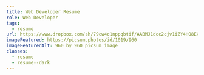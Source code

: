 ```yaml
---
title: Web Developer Resume
role: Web Developer
tags:
  - resume
url: https://www.dropbox.com/sh/79cw4c1nppqbtif/AABMJ1dcc2cjv1iZY4HO8EXSa?dl=0
imageFeatured: https://picsum.photos/id/1019/960
imageFeaturedAlt: 960 by 960 picsum image
classes:
  - resume
  - resume--dark
---
```

